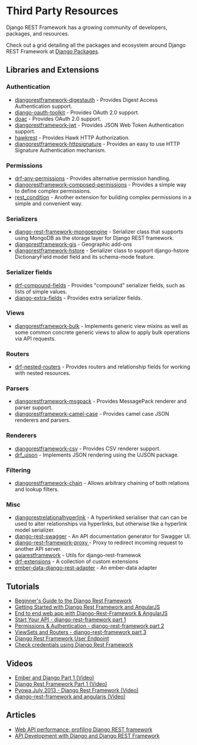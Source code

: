 # Third Party Resources

Django REST Framework has a growing community of developers, packages, and resources.

Check out a grid detailing all the packages and ecosystem around Django REST Framework at [Django Packages](https://www.djangopackages.com/grids/g/django-rest-framework/).

## Libraries and Extensions

### Authentication

* [djangorestframework-digestauth](https://github.com/juanriaza/django-rest-framework-digestauth) - Provides Digest Access Authentication support.
* [django-oauth-toolkit](https://github.com/evonove/django-oauth-toolkit) - Provides OAuth 2.0 support.
* [doac](https://github.com/Rediker-Software/doac) - Provides OAuth 2.0 support.
* [djangorestframework-jwt](https://github.com/GetBlimp/django-rest-framework-jwt) - Provides JSON Web Token Authentication support.
* [hawkrest](https://github.com/kumar303/hawkrest) - Provides Hawk HTTP Authorization.
* [djangorestframework-httpsignature](https://github.com/etoccalino/django-rest-framework-httpsignature) - Provides an easy to use HTTP Signature Authentication mechanism.

### Permissions

* [drf-any-permissions](https://github.com/kevin-brown/drf-any-permissions) - Provides alternative permission handling.
* [djangorestframework-composed-permissions](https://github.com/niwibe/djangorestframework-composed-permissions) - Provides a simple way to define complex permissions.
* [rest_condition](https://github.com/caxap/rest_condition) - Another extension for building complex permissions in a simple and convenient way.

### Serializers

* [django-rest-framework-mongoengine](https://github.com/umutbozkurt/django-rest-framework-mongoengine) - Serializer class that supports using MongoDB as the storage layer for Django REST framework.
* [djangorestframework-gis](https://github.com/djangonauts/django-rest-framework-gis) - Geographic add-ons
* [djangorestframework-hstore](https://github.com/djangonauts/django-rest-framework-hstore) - Serializer class to support django-hstore DictionaryField model field and its schema-mode feature.

### Serializer fields

* [drf-compound-fields](https://github.com/estebistec/drf-compound-fields) - Provides "compound" serializer fields, such as lists of simple values.
* [django-extra-fields](https://github.com/Hipo/drf-extra-fields) - Provides extra serializer fields.

### Views

* [djangorestframework-bulk](https://github.com/miki725/django-rest-framework-bulk) - Implements generic view mixins as well as some common concrete generic views to allow to apply bulk operations via API requests.

### Routers

* [drf-nested-routers](https://github.com/alanjds/drf-nested-routers) - Provides routers and relationship fields for working with nested resources.

### Parsers

* [djangorestframework-msgpack](https://github.com/juanriaza/django-rest-framework-msgpack) - Provides MessagePack renderer and parser support.
* [djangorestframework-camel-case](https://github.com/vbabiy/djangorestframework-camel-case) - Provides camel case JSON renderers and parsers.

### Renderers

* [djangorestframework-csv](https://github.com/mjumbewu/django-rest-framework-csv) - Provides CSV renderer support.
* [drf_ujson](https://github.com/gizmag/drf-ujson-renderer) - Implements JSON rendering using the UJSON package.

### Filtering

* [djangorestframework-chain](https://github.com/philipn/django-rest-framework-chain) - Allows arbitrary chaining of both relations and lookup filters.

### Misc

* [djangorestrelationalhyperlink](https://github.com/fredkingham/django_rest_model_hyperlink_serializers_project) - A hyperlinked serialiser that can can be used to alter relationships via hyperlinks, but otherwise like a hyperlink model serializer.
* [django-rest-swagger](https://github.com/marcgibbons/django-rest-swagger) - An API documentation generator for Swagger UI.
* [django-rest-framework-proxy ](https://github.com/eofs/django-rest-framework-proxy) - Proxy to redirect incoming request to another API server.
* [gaiarestframework](https://github.com/AppsFuel/gaiarestframework) - Utils for django-rest-framewok
* [drf-extensions](https://github.com/chibisov/drf-extensions) - A collection of custom extensions
* [ember-data-django-rest-adapter](https://github.com/toranb/ember-data-django-rest-adapter) - An ember-data adapter

## Tutorials

* [Beginner's Guide to the Django Rest Framework](http://code.tutsplus.com/tutorials/beginners-guide-to-the-django-rest-framework--cms-19786)
* [Getting Started with Django Rest Framework and AngularJS](http://blog.kevinastone.com/getting-started-with-django-rest-framework-and-angularjs.html)
* [End to end web app with Django-Rest-Framework & AngularJS](http://blog.mourafiq.com/post/55034504632/end-to-end-web-app-with-django-rest-framework)
* [Start Your API - django-rest-framework part 1](https://godjango.com/41-start-your-api-django-rest-framework-part-1/)
* [Permissions & Authentication - django-rest-framework part 2](https://godjango.com/43-permissions-authentication-django-rest-framework-part-2/)
* [ViewSets and Routers - django-rest-framework part 3](https://godjango.com/45-viewsets-and-routers-django-rest-framework-part-3/)
* [Django Rest Framework User Endpoint](http://richardtier.com/2014/02/25/django-rest-framework-user-endpoint/)
* [Check credentials using Django Rest Framework](http://richardtier.com/2014/03/06/110/)

## Videos

* [Ember and Django Part 1 (Video)](http://www.neckbeardrepublic.com/screencasts/ember-and-django-part-1)
* [Django Rest Framework Part 1 (Video)](http://www.neckbeardrepublic.com/screencasts/django-rest-framework-part-1)
* [Pyowa July 2013 - Django Rest Framework (Video)](http://www.youtube.com/watch?v=E1ZrehVxpBo)
* [django-rest-framework and angularjs (Video)](http://www.youtube.com/watch?v=Q8FRBGTJ020)

## Articles

* [Web API performance: profiling Django REST framework](http://dabapps.com/blog/api-performance-profiling-django-rest-framework/)
* [API Development with Django and Django REST Framework](https://bnotions.com/api-development-with-django-and-django-rest-framework/)
